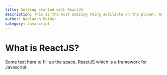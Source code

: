 ```yaml
---
title: Getting started with ReactJS
description: This is the most amazing thing available on the planet. React to life less.
author: Neelansh Mathur
category: Javascript
---
```


# What is ReactJS?
Some text here to fill up the space. ReactJS which is a framework for Javascript.
